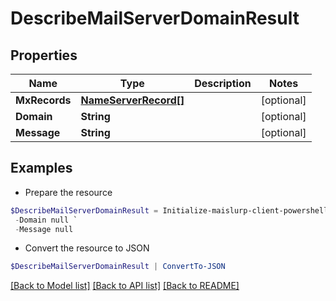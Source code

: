 # DescribeMailServerDomainResult
## Properties

Name | Type | Description | Notes
------------ | ------------- | ------------- | -------------
**MxRecords** | [**NameServerRecord[]**](NameServerRecord) |  | [optional] 
**Domain** | **String** |  | [optional] 
**Message** | **String** |  | [optional] 

## Examples

- Prepare the resource
```powershell
$DescribeMailServerDomainResult = Initialize-maislurp-client-powershellDescribeMailServerDomainResult  -MxRecords null `
 -Domain null `
 -Message null
```

- Convert the resource to JSON
```powershell
$DescribeMailServerDomainResult | ConvertTo-JSON
```

[[Back to Model list]](../README#documentation-for-models) [[Back to API list]](../README#documentation-for-api-endpoints) [[Back to README]](../README)

